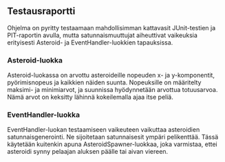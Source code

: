 ## Testausraportti

Ohjelma on pyritty testaamaan mahdollisimman kattavasit JUnit-testien ja PIT-raportin avulla, mutta satunnaismuuttujat aiheuttivat vaikeuksia erityisesti Asteroid- ja EventHandler-luokkien tapauksissa.

### Asteroid-luokka

Asteroid-luokassa on arvottu asteroideille nopeuden x- ja y-komponentit, pyörimisnopeus ja kaikkien näiden suunta. Nopeuksille on määritelty maksimi- ja minimiarvot, ja suunnissa hyödynnetään arvottua totuusarvoa. Nämä arvot on keksitty lähinnä kokeilemalla ajaa itse peliä.

### EventHandler-luokka

EventHandler-luokan testaamiseen vaikeuteen vaikuttaa asteroidien satunnaisgenerointi. Ne sijoitetaan satunnaisesit ympäri pelikenttää. Tässä käytetään kuitenkin apuna AsteroidSpawner-luokkaa, joka varmistaa, ettei asteroidi synny pelaajan aluksen päälle tai aivan viereen.